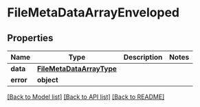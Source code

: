 # FileMetaDataArrayEnveloped

## Properties
Name | Type | Description | Notes
------------ | ------------- | ------------- | -------------
**data** | [**FileMetaDataArrayType**](FileMetaDataArrayType.md) |  | 
**error** | **object** |  | 

[[Back to Model list]](../README.md#documentation-for-models) [[Back to API list]](../README.md#documentation-for-api-endpoints) [[Back to README]](../README.md)


